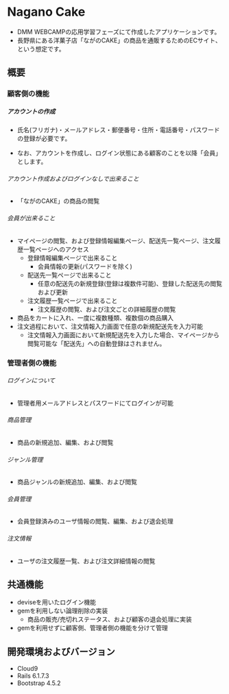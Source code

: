 # Nagano Cake
- DMM WEBCAMPの応用学習フェーズにて作成したアプリケーションです。
- 長野県にある洋菓子店「ながのCAKE」の商品を通販するためのECサイト、という想定です。

## 概要
### 顧客側の機能

##### アカウントの作成
- 氏名(フリガナ)・メールアドレス・郵便番号・住所・電話番号・パスワードの登録が必要です。

- なお、アカウントを作成し、ログイン状態にある顧客のことを以降「会員」とします。
###### アカウント作成およびログインなしで出来ること
- 「ながのCAKE」の商品の閲覧
###### 会員が出来ること
- マイページの閲覧、および登録情報編集ページ、配送先一覧ページ、注文履歴一覧ページへのアクセス
  - 登録情報編集ページで出来ること
    - 会員情報の更新(パスワードを除く)
  - 配送先一覧ページで出来ること
    - 任意の配送先の新規登録(登録は複数件可能)、登録した配送先の閲覧および更新
  - 注文履歴一覧ページで出来ること
    - 注文履歴の閲覧、および注文ごとの詳細履歴の閲覧
- 商品をカートに入れ、一度に複数種類、複数個の商品購入
- 注文過程において、注文情報入力画面で任意の新規配送先を入力可能
  - 注文情報入力画面において新規配送先を入力した場合、マイページから閲覧可能な「配送先」への自動登録はされません。

### 管理者側の機能

###### ログインについて
- 管理者用メールアドレスとパスワードにてログインが可能

###### 商品管理
- 商品の新規追加、編集、および閲覧
###### ジャンル管理
- 商品ジャンルの新規追加、編集、および閲覧
###### 会員管理
- 会員登録済みのユーザ情報の閲覧、編集、および退会処理
###### 注文情報
- ユーザの注文履歴一覧、および注文詳細情報の閲覧

## 共通機能
- deviseを用いたログイン機能
- gemを利用しない論理削除の実装
  - 商品の販売/売切れステータス、および顧客の退会処理に実装
- gemを利用せずに顧客側、管理者側の機能を分けて管理

## 開発環境およびバージョン
- Cloud9
- Rails 6.1.7.3
- Bootstrap 4.5.2